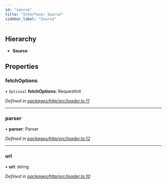 ```yaml
---
id: "source"
title: "Interface: Source"
sidebar_label: "Source"
---
```


## Hierarchy

- **Source**

## Properties

### fetchOptions

• `Optional` **fetchOptions**: RequestInit

_Defined in [packages/http/src/loader.ts:11](https://github.com/willsoto/node-konfig/blob/e86bb60/packages/http/src/loader.ts#L11)_

---

### parser

• **parser**: Parser

_Defined in [packages/http/src/loader.ts:12](https://github.com/willsoto/node-konfig/blob/e86bb60/packages/http/src/loader.ts#L12)_

---

### url

• **url**: string

_Defined in [packages/http/src/loader.ts:10](https://github.com/willsoto/node-konfig/blob/e86bb60/packages/http/src/loader.ts#L10)_
